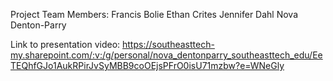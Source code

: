 Project Team Members:
Francis Bolie
Ethan Crites
Jennifer Dahl
Nova Denton-Parry

Link to presentation video: https://southeasttech-my.sharepoint.com/:v:/g/personal/nova_dentonparry_southeasttech_edu/EeTEQhfGJo1AukRPirJvSyMBB9coOEjsPFrO0isU71mzbw?e=WNeGly
